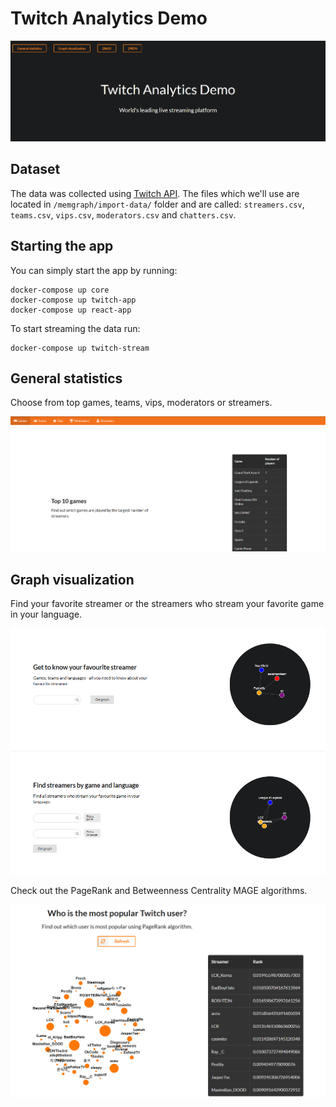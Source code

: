 # Twitch Analytics Demo

![](/images/app_1.png)

## Dataset

The data was collected using [Twitch API](https://dev.twitch.tv/docs/api/). The files which we'll use are located in `/memgraph/import-data/` folder and are called: `streamers.csv`, `teams.csv`, `vips.csv`, `moderators.csv` and `chatters.csv`.

## Starting the app

You can simply start the app by running:

```
docker-compose up core
docker-compose up twitch-app
docker-compose up react-app
```

To start streaming the data run:

```
docker-compose up twitch-stream
```

## General statistics

Choose from top games, teams, vips, moderators or streamers.

![](/images/app_2.png)

## Graph visualization

Find your favorite streamer or the streamers who stream your favorite game in your language.

![](/images/app_3.png)

Check out the PageRank and Betweenness Centrality MAGE algorithms.

![](/images/app_4.png)
